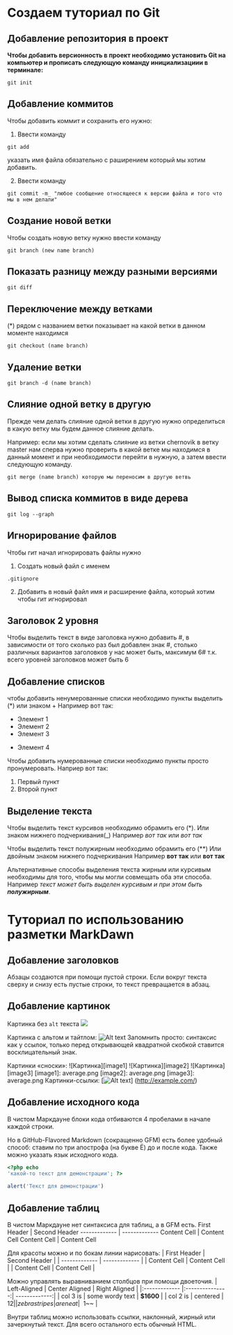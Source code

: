 # Создаем туториал по Git

## Добавление репозитория в проект

**Чтобы добавить версионность в проект необходимо установить  Git на компьютер и прописать следующую команду инициализациии в терминале:**
```
git init
```
## Добавление коммитов

Чтобы добавить коммит и сохранить его нужно:

1. Ввести команду
```
git add
 ```
 указать имя файла обязательно с раширением который мы хотим добавить.
 
2. Ввести команду
```
git commit -m_ "любое сообщение относящееся к версии файла и того что мы в нем делали"
```
## Cоздание новой ветки
Чтобы создать новую ветку нужно ввести команду

```
git branch (new name branch)
```
## Показать разницу между разными версиями

```
git diff
```
## Переключение между ветками 
(*) рядом с названием ветки показывает на какой ветки в данном моменте находимся

```
git checkout (name branch)
```
## Удаление ветки

```
git branch -d (name branch)
```
## Слияние одной ветку в другую
Прежде чем делать слияние одной ветки в другую нужно определиться в какую ветку мы будем данное слияние делать.

Например: если мы хотим сделать слияние из ветки chernovik в ветку master нам сперва нужно проверить в какой ветке мы находимся в данный момент и при необходимости перейти в нужную, а затем ввести следующую команду.

```
git merge (name branch) которую мы переносим в другую ветвь
```
## Вывод списка коммитов в виде дерева

```
git log --graph
```
## Игнорирование файлов

Чтобы гит начал игнорировать файлы нужно
1. Создать новый файл с именем

```
.gitignore
```
2. Добавить в новый файл имя и расширение файла, который хотим чтобы гит игнорировал

## Заголовок 2 уровня

Чтобы выделить текст в виде заголовка нужно добавить #, в зависимости от того сколько раз был добавлен знак #, столько различных вариантов заголовков у нас может быть, максимум 6# т.к. всего уровней заголовков может быть 6

## Добавление списков

чтобы добавить ненумерованные списки необходимо пункты выделить (*) или знаком +
Например вот так:

* Элемент 1
* Элемент 2
* Элемент 3
+ Элемент 4

Чтобы добавить нумерованные списки необходимо пункты просто пронумеровать.
Наприер вот так:

1. Первый пункт
2. Второй пункт

## Выделение текста

Чтобы выделить текст курсивов необходимо обрамить его (*). Или знаком нижнего подчеркивания(_)
Например *вот так* или _вот так_

Чтобы выделить текст полужирным необходимо обрамить его (**)
Или двойным знаком нижнего подчеркивания
Например **вот так** или __вот так__

Альтернативные способы выделения текста жирным или курсивым необходимы для того, чтобы мы могли совмещать оба эти способа. Например _текст может быть выделен курсивым и при этом быть **полужирным**_.

# Туториал по использованию разметки MarkDawn

##  Добавление заголовков

Абзацы создаются при помощи пустой строки. Если вокруг
текста сверху и снизу есть пустые строки, то текст
превращается в абзац.











## Добавление картинок

Картинка без `alt` текста
![](average.png)

Картинка с альтом и тайтлом:
![Alt text](average.png "среднее значение")
Запомнить просто: синтаксис как у ссылок, только перед
открывающей квадратной скобкой ставится восклицательный
знак.

Картинки «сноски»:
![Картинка][image1]
![Картинка][image2]
![Картинка][image3]
[image1]: average.png
[image2]: average.png
[image3]: average.png
Картинки-ссылки:
[![Alt text](average.png)]
(http://example.com/)











## Добавление исходного кода

В чистом Маркдауне блоки кода отбиваются 4 пробелами в
начале каждой строки.

Но в GitHub-Flavored Markdown (сокращенно GFM) есть
более удобный способ: ставим по три апострофа (на букве
Ё) до и после кода. Также можно указать язык исходного
кода.

```php
<?php echo
'какой-то текст для демонстрации'; ?>
```

```js
alert('Текст для демонстрации')
```


## Добавление таблиц

В чистом Маркдауне нет синтаксиса для таблиц, а в GFM
есть.
First Header | Second Header
------------- | -------------
Content Cell | Content Cell
Content Cell | Content Cell

Для красоты можно и по бокам линии нарисовать:
| First Header | Second Header |
| ------------- | ------------- |
| Content Cell | Content Cell |
| Content Cell | Content Cell |

Можно управлять выравниванием столбцов при помощи
двоеточия.
| Left-Aligned | Center Aligned | Right Aligned |
|:------------- |:---------------:| -------------:|
| col 3 is | some wordy text | **$1600** |
| col 2 is | centered | $12 |
| zebra stripes | are neat | ~~$1~~ |

Внутри таблиц можно использовать ссылки, наклонный,
жирный или зачеркнутый текст.
Для всего остального есть обычный HTML.
